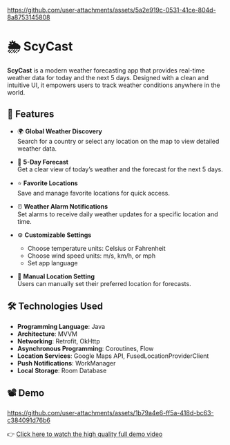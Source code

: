 
https://github.com/user-attachments/assets/5a2e919c-0531-41ce-804d-8a8753145808
# 🌦️ ScyCast

**ScyCast** is a modern weather forecasting app that provides real-time weather data for today and the next 5 days. Designed with a clean and intuitive UI, it empowers users to track weather conditions anywhere in the world.

## 📱 Features

* 🌍 **Global Weather Discovery**  
  Search for a country or select any location on the map to view detailed weather data.

* 📅 **5-Day Forecast**  
  Get a clear view of today’s weather and the forecast for the next 5 days.

* ⭐ **Favorite Locations**  
  Save and manage favorite locations for quick access.

* ⏰ **Weather Alarm Notifications**  
  Set alarms to receive daily weather updates for a specific location and time.

* ⚙️ **Customizable Settings**
  * Choose temperature units: Celsius or Fahrenheit  
  * Choose wind speed units: m/s, km/h, or mph  
  * Set app language

* 📍 **Manual Location Setting**  
  Users can manually set their preferred location for forecasts.

## 🛠️ Technologies Used

* **Programming Language**: Java  
* **Architecture**: MVVM  
* **Networking**: Retrofit, OkHttp
* **Asynchronous Programming**: Coroutines, Flow
* **Location Services**: Google Maps API, FusedLocationProviderClient  
* **Push Notifications**: WorkManager 
* **Local Storage**: Room Database  


## 📽️ Demo

https://github.com/user-attachments/assets/1b79a4e6-ff5a-418d-bc63-c384091d76b6



👉 [Click here to watch the high quality full demo video](https://drive.google.com/file/d/1jeK4nHNxqmKkAe4guf9lwUtIqGhX8jkq/view?usp=sharing)
